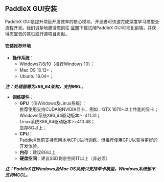 ## <a name="2">PaddleX GUI安装</a>

 PaddleX GUI是提升项目开发效率的核心模块，开发者可快速完成深度学习模型全流程开发。我们诚挚地邀请您前往 [官网](https://www.paddlepaddle.org.cn/paddle/paddleX)下载试用PaddleX GUI可视化前端，并获得您宝贵的意见或开源项目贡献。



#### <a name="1">安装推荐环境</a>

* **操作系统**：
  * Windows7/8/10（推荐Windows 10）；
  * Mac OS 10.13+；
  * Ubuntu 18.04+；

***注：处理器需为x86_64架构，支持MKL。***

* **训练硬件**：  
  * **GPU**（仅Windows及Linux系统）：  
    推荐使用支持CUDA的NVIDIA显卡，例如：GTX 1070+以上性能的显卡；  
    Windows系统X86_64驱动版本>=411.31；  
    Linux系统X86_64驱动版本>=410.48；  
    显存8G以上；  
  * **CPU**：  
    PaddleX当前支持您用本地CPU进行训练，但推荐使用GPU以获得更好的开发体验。
  * **内存**：建议8G以上  
  * **硬盘空间**：建议SSD剩余空间1T以上（非必须）  

***注：PaddleX在Windows及Mac OS系统只支持单卡模型。Windows系统暂不支持NCCL。***
